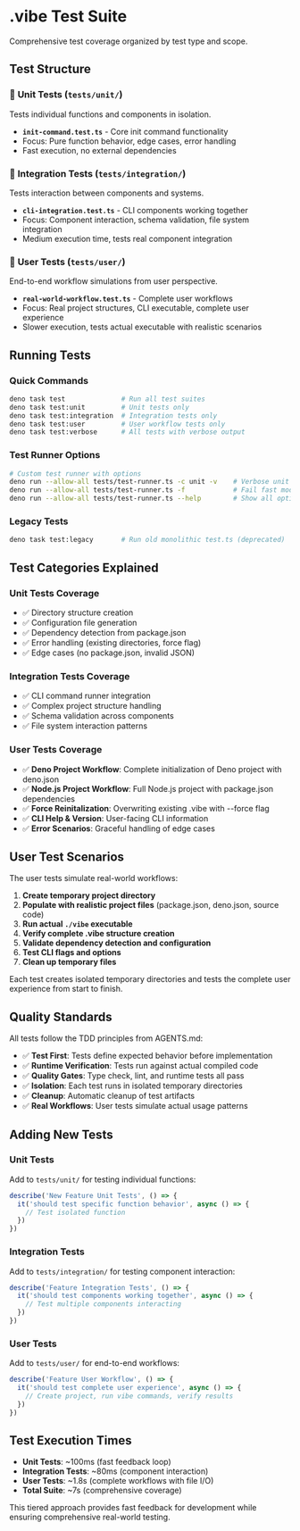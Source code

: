 # .vibe Test Suite

Comprehensive test coverage organized by test type and scope.

## Test Structure

### 🔬 **Unit Tests** (`tests/unit/`)
Tests individual functions and components in isolation.

- **`init-command.test.ts`** - Core init command functionality
- Focus: Pure function behavior, edge cases, error handling
- Fast execution, no external dependencies

### 🔗 **Integration Tests** (`tests/integration/`)
Tests interaction between components and systems.

- **`cli-integration.test.ts`** - CLI components working together
- Focus: Component interaction, schema validation, file system integration
- Medium execution time, tests real component integration

### 👤 **User Tests** (`tests/user/`)
End-to-end workflow simulations from user perspective.

- **`real-world-workflow.test.ts`** - Complete user workflows
- Focus: Real project structures, CLI executable, complete user experience
- Slower execution, tests actual executable with realistic scenarios

## Running Tests

### Quick Commands
```bash
deno task test              # Run all test suites
deno task test:unit         # Unit tests only  
deno task test:integration  # Integration tests only
deno task test:user         # User workflow tests only
deno task test:verbose      # All tests with verbose output
```

### Test Runner Options
```bash
# Custom test runner with options
deno run --allow-all tests/test-runner.ts -c unit -v    # Verbose unit tests
deno run --allow-all tests/test-runner.ts -f            # Fail fast mode
deno run --allow-all tests/test-runner.ts --help        # Show all options
```

### Legacy Tests
```bash
deno task test:legacy       # Run old monolithic test.ts (deprecated)
```

## Test Categories Explained

### Unit Tests Coverage
- ✅ Directory structure creation
- ✅ Configuration file generation  
- ✅ Dependency detection from package.json
- ✅ Error handling (existing directories, force flag)
- ✅ Edge cases (no package.json, invalid JSON)

### Integration Tests Coverage  
- ✅ CLI command runner integration
- ✅ Complex project structure handling
- ✅ Schema validation across components
- ✅ File system interaction patterns

### User Tests Coverage
- ✅ **Deno Project Workflow**: Complete initialization of Deno project with deno.json
- ✅ **Node.js Project Workflow**: Full Node.js project with package.json dependencies
- ✅ **Force Reinitalization**: Overwriting existing .vibe with --force flag
- ✅ **CLI Help & Version**: User-facing CLI information
- ✅ **Error Scenarios**: Graceful handling of edge cases

## User Test Scenarios

The user tests simulate real-world workflows:

1. **Create temporary project directory**
2. **Populate with realistic project files** (package.json, deno.json, source code)
3. **Run actual `./vibe` executable**
4. **Verify complete .vibe structure creation**
5. **Validate dependency detection and configuration**
6. **Test CLI flags and options**
7. **Clean up temporary files**

Each test creates isolated temporary directories and tests the complete user experience from start to finish.

## Quality Standards

All tests follow the TDD principles from AGENTS.md:

- ✅ **Test First**: Tests define expected behavior before implementation
- ✅ **Runtime Verification**: Tests run against actual compiled code
- ✅ **Quality Gates**: Type check, lint, and runtime tests all pass
- ✅ **Isolation**: Each test runs in isolated temporary directories
- ✅ **Cleanup**: Automatic cleanup of test artifacts
- ✅ **Real Workflows**: User tests simulate actual usage patterns

## Adding New Tests

### Unit Tests
Add to `tests/unit/` for testing individual functions:
```typescript
describe('New Feature Unit Tests', () => {
  it('should test specific function behavior', async () => {
    // Test isolated function
  })
})
```

### Integration Tests  
Add to `tests/integration/` for testing component interaction:
```typescript
describe('Feature Integration Tests', () => {
  it('should test components working together', async () => {
    // Test multiple components interacting
  })
})
```

### User Tests
Add to `tests/user/` for end-to-end workflows:
```typescript
describe('Feature User Workflow', () => {
  it('should test complete user experience', async () => {
    // Create project, run vibe commands, verify results
  })
})
```

## Test Execution Times

- **Unit Tests**: ~100ms (fast feedback loop)
- **Integration Tests**: ~80ms (component interaction)  
- **User Tests**: ~1.8s (complete workflows with file I/O)
- **Total Suite**: ~7s (comprehensive coverage)

This tiered approach provides fast feedback for development while ensuring comprehensive real-world testing.